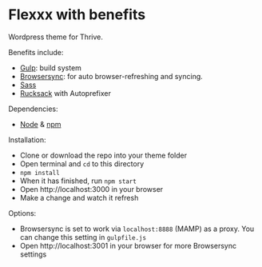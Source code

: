 # Flexxx with benefits
Wordpress theme for Thrive.

Benefits include:

- [Gulp](http://gulpjs.com/): build system
- [Browsersync](http://browsersync.io/): for auto browser-refreshing and syncing.
- [Sass](http://sass-lang.com/)
- [Rucksack](http://simplaio.github.io/rucksack/) with Autoprefixer

Dependencies:

- [Node](https://nodejs.org/en/) & [npm](https://docs.npmjs.com/getting-started/installing-node)

Installation:

- Clone or download the repo into your theme folder
- Open terminal and `cd` to this directory
- `npm install`
- When it has finished, run `npm start`
- Open http://localhost:3000 in your browser
- Make a change and watch it refresh

Options:

- Browsersync is set to work via `localhost:8888` (MAMP) as a proxy. You can change this setting in `gulpfile.js`
- Open http://localhost:3001 in your browser for more Browsersync settings

